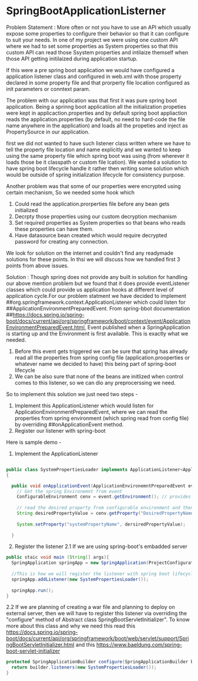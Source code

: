 # SpringBootApplicationListerner

Problem Statement : More often or not you have to use an API which usually expose some properties to configure their behavior so that it can configure to suit your needs. In one of my project we were using one custom API where we had to set some properties as System properties so that this custom API can read those Ssystem properties and intilaize themself when those API getting initilaized during application startup. 

If this were a pre spring boot application we would have configured a application listener class and configured in web.xml with those property declared in some property file and that prorperty file location configured as init parameters or conntext param.

The problem with our application was that first it was pure spring boot application. Being a sprinng boot applicatiion all the initialization propeties were kept in applicaction.properties and by default spring boot appliaction reads the application.properties (by default, no need to hard-code the file name  anywhere in the application) and loads all the propeties and inject as PropertySource in our application. 

first we did not wanted to have such listener class written where we have to tell the property file location and name explicitly and we wanted to keep using the same property file which spring boot was using (from wherever it loads those be it classpath or custom file lcation).
We wanted a solution to have spring boot lifecycle handle it rather then writing some solution which would be outside of spring initialization lifecycle for consistency purpose.

Another problem was that some of  our properties were encrypted using certain mechanism, So we needed some hook which 
1. Could read the application.prorperties file before any  bean gets initialized
2. Decrpty those properties using our custom decryption mechanism
3. Set required properties as System properties so that beans who reads these properties can have them.
4. Have datasource bean created which would require decrypted password for creating any connection.

We look for solution on the internet and couldn't find any readymade solutions for these points. In thsi we will discuss how we handled first 3 points from above issues. 

Solution : Though spring does not provide any built in solution for handling our above mention problem but we found that it does provide eventListener classes which could provide us application hooks at different level of application cycle.For our problem statment we have decided to implement ##org.springframework.context.ApplicationListener which could listen for ##ApplicationEnvironmentPreparedEvent. From spring-bbot documentation ##https://docs.spring.io/spring-boot/docs/current/api/org/springframework/boot/context/event/ApplicationEnvironmentPreparedEvent.html, Event published when a SpringApplication is starting up and the Environment is first available. This is exactly what we needed.
1. Before this event gets triggered we can be sure that spring has already read all the properties from spring config file (application.prooperties or whatever name we decided to have) this being part of spring-boot lifecycle
2. We can be also sure that none of the beans are initlized when control comes to this listener, so we can dio any preprocerssing we need.

So to implement this solution we just need two steps -
1. Implement this ApplicationListener which would listen for ApplicationEnvironmentPreparedEvent, where we can read the properties from spring environment (which spring read from config file) by overriding ##onApplicationEvent method.
2. Register our listener with spring-boot

Here is sample demo -
1. Implement the ApplicationListener
```java

public class SystemPropertiesLoader implements ApplicationListener<ApplicationEnvironemntPreparedEvent>
{

  public void onApplicationEvent(ApplicationEnvironemntPreparedEvent event){
    // Get the spring Environemnt from event
    ConfigurableEnvironment cenv = event.getEnvironment(); // provides hook for all spring environemtn configurations
    
    // read the desired property from configurable environment and then set that as System property
    String desiredPropertyValue = cenv.getProperty("DesiredPropertyName");
    
    System.setProperty("systemPropertyName", dersiredPropertyValue);
  
  }
```
2. Register the listener
  2.1 If we are using spring-boot's embadded server
  ```java
  public staic void main (String[] args){
    SpringApplication springApp = new SpringApplication(ProjectConfigurationClass configClass);
    
    //This is how we will register the listener with spring boot lifecycle
    springApp.addListener(new SystemPropertiesLoader());
    
    springApp.run();
  }
  ``` 
  2.2 If we are planning of creating a war file and planning to deploy on external server, then we will have to register this listener via overriding the "configure" method of Abstract class SpringBootServletInitializer". To know more about this class and why we need this read this https://docs.spring.io/spring-boot/docs/current/api/org/springframework/boot/web/servlet/support/SpringBootServletInitializer.html and this https://www.baeldung.com/spring-boot-servlet-initializer
  
  ```java
  protected SpringApplicationBuilder configure(SpringApplicationBuilder builder){
    return builder.listeners(new SystemPropertiesLoader());
  }
  
  ```

